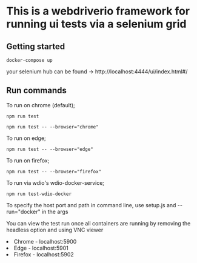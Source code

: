 <h1>This is a webdriverio framework for running ui tests via a selenium grid</h1>

<h2>Getting started</h2>

```````docker-compose up```````

your selenium hub can be found -> http://localhost:4444/ui/index.html#/

<h2>Run commands</h2>

To run on chrome (default);

```````npm run test```````

```````npm run test -- --browser="chrome"```````

To run on edge;

```````npm run test -- --browser="edge"```````

To run on firefox;

```````npm run test -- --browser="firefox"```````

To run via wdio's wdio-docker-service;

```````npm run test-wdio-docker```````


To specify the host port and path in command line, use setup.js and --run="docker" in the args

You can view the test run once all containers are running by removing the headless option and using VNC viewer 

<li>Chrome  - localhost:5900</li>
<li>Edge - localhost:5901 </li>
<li>Firefox - localhost:5902 </li>
